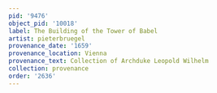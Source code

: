 ```yaml
---
pid: '9476'
object_pid: '10018'
label: The Building of the Tower of Babel
artist: pieterbruegel
provenance_date: '1659'
provenance_location: Vienna
provenance_text: Collection of Archduke Leopold Wilhelm
collection: provenance
order: '2636'
---
```

